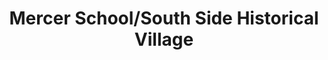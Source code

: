 ---
layout: repo
title: "Mercer School/South Side Historical Village"
id: 13829
permalink: repos/13829/
---